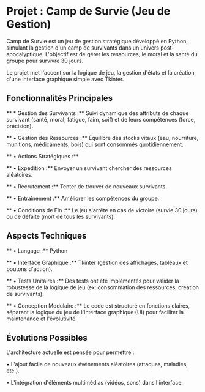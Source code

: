 # Projet : Camp de Survie (Jeu de Gestion)
Camp de Survie est un jeu de gestion stratégique développé en Python, simulant la gestion d'un camp de survivants dans un univers post-apocalyptique. L'objectif est de gérer les ressources, le moral et la santé du groupe pour survivre 30 jours.

Le projet met l'accent sur la logique de jeu, la gestion d'états et la création d'une interface graphique simple avec Tkinter.

## Fonctionnalités Principales
** * Gestion des Survivants :** Suivi dynamique des attributs de chaque survivant (santé, moral, fatigue, faim, soif) et de leurs compétences (force, précision).

** • Gestion des Ressources :** Équilibre des stocks vitaux (eau, nourriture, munitions, médicaments, bois) qui sont consommés quotidiennement.

** • Actions Stratégiques :**

   ** • Expédition :** Envoyer un survivant chercher des ressources aléatoires.

   ** • Recrutement :** Tenter de trouver de nouveaux survivants.

   ** • Entraînement :** Améliorer les compétences du groupe.

   ** • Conditions de Fin :** Le jeu s'arrête en cas de victoire (survie 30 jours) ou de défaite (mort de tous les survivants).

## Aspects Techniques
** • Langage :** Python

** • Interface Graphique :** Tkinter (gestion des affichages, tableaux et boutons d'action).

** • Tests Unitaires :** Des tests ont été implémentés pour valider la robustesse de la logique de jeu (ex: consommation des ressources, création de survivants).

** • Conception Modulaire :** Le code est structuré en fonctions claires, séparant la logique du jeu de l'interface graphique (UI) pour faciliter la maintenance et l'évolutivité.

## Évolutions Possibles
L'architecture actuelle est pensée pour permettre :

  • L'ajout facile de nouveaux événements aléatoires (attaques, maladies, etc.).

  • L'intégration d'éléments multimédias (vidéos, sons) dans l'interface.
